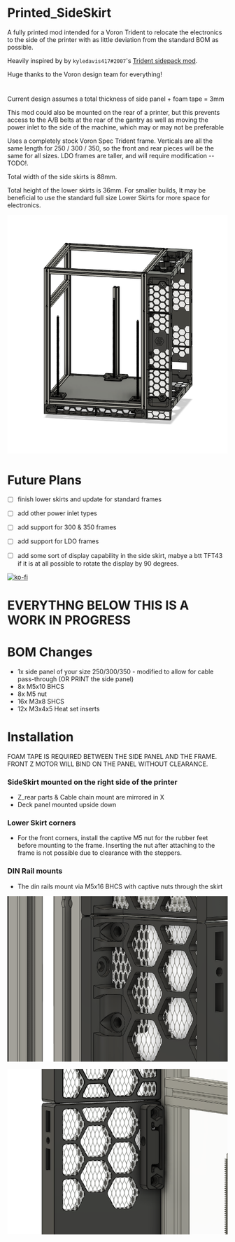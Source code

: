 # Printed_SideSkirt
A fully printed mod intended for a Voron Trident to relocate the electronics to the side of the printer with as little deviation from the standard BOM as possible.

Heavily inspired by by `kyledavis417#2007`'s [Trident sidepack mod](https://github.com/3DPrintingMods/VoronTrident-Sidepack).

Huge thanks to the Voron design team for everything!

#

Current design assumes a total thickness of side panel + foam tape = 3mm

This mod could also be mounted on the rear of a printer, but this prevents access to the A/B belts at the rear of the gantry as well as moving the power inlet to the side of the machine, which may or may not be preferable

Uses a completely stock Voron Spec Trident frame. Verticals are all the same length for 250 / 300 / 350, so the front and rear pieces will be the same for all sizes. 
LDO frames are taller, and will require modification --TODO!.

Total width of the side skirts is 88mm. 

Total height of the lower skirts is 36mm.
For smaller builds, It may be beneficial to use the standard full size Lower Skirts for more space for electronics.

<p align="center">
  <img src="Images/overview.png" width="800">
</p>


# Future Plans
- [ ] finish lower skirts and update for standard frames
- [ ] add other power inlet types
- [ ] add support for 300 & 350 frames
- [ ] add support for LDO frames
- [ ] add some sort of display capability in the side skirt, mabye a btt TFT43 if it is at all possible to rotate the display by 90 degrees.


[![ko-fi](https://ko-fi.com/img/githubbutton_sm.svg)](https://ko-fi.com/M4M2H52T7)

# EVERYTHNG BELOW THIS IS A WORK IN PROGRESS


# BOM Changes

+ 1x side panel of your size 250/300/350 - modified to allow for cable pass-through (OR PRINT the side panel)
+ 8x M5x10 BHCS
+ 8x M5 nut
+ 16x M3x8 SHCS
+ 12x M3x4x5 Heat set inserts


# Installation

FOAM TAPE IS REQUIRED BETWEEN THE SIDE PANEL AND THE FRAME. FRONT Z MOTOR WILL BIND ON THE PANEL WITHOUT CLEARANCE.

### SideSkirt mounted on the right side of the printer
- Z_rear parts & Cable chain mount are mirrored in X 
- Deck panel mounted upside down


### Lower Skirt corners
- For the front corners, install the captive M5 nut for the rubber feet before mounting to the frame. Inserting the nut after attaching to the frame is not possible due to clearance with the steppers.


### DIN Rail mounts
- The din rails mount via M5x16 BHCS with captive nuts through the skirt

<p align="center">
  <img src="Images/din_outside.png" width="600">
</p>

<p align="center">
  <img src="Images/din_inside.png" width="600">
</p>
